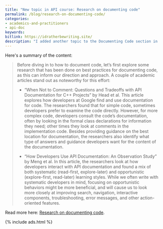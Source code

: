 ```yaml
---
title: "New topic in API course: Research on documenting code"
permalink: /blog/research-on-documenting-code/
categories:
- academics-and-practitioners
- api-doc
keywords:
bitlink: https://idratherbewriting.site/
description: "I added another topic to the Documenting Code section in my API documentation course. This new topic is called <a href='/learnapidoc/docapiscode_research_on_documenting_code.html'>Research on documenting code</a> and summarizes/discusses two academic articles on documenting code."
---
```


Here's a summary of the content:

> Before diving in to how to document code, let’s first explore some research that has been done on best practices for documenting code, as this can inform our direction and approach. A couple of academic articles stand out as noteworthy for this effort:
>
> * “When Not to Comment: Questions and Tradeoffs with API Documentation for C++ Projects” by Head et al. This article explores how developers at Google find and use documentation for code. The researchers found that for simple code, sometimes developers prefer to examine the code directly. However, for more complex code, developers consult the code’s documentation, often by looking in the formal class declarations for information they need; other times they look at comments in the implementation code. Besides providing guidance on the best location for documentation, the researchers also identify what type of answers and guidance developers want for the content of the documentation.
>
> * “How Developers Use API Documentation: An Observation Study” by Meng et al. In this article, the researchers look at how developers interact with API documentation and found a mix of both systematic (read-first, explore-later) and opportunistic (explore-first, read-later) learning styles. While we often write with systematic developers in mind, focusing on opportunistic behaviors might be more beneficial, and will cause us to look more closely at improving search, navigation, interactive components, troubleshooting, error messages, and other action-oriented features.

Read more here: [Research on documenting code](/learnapidoc/docapiscode_research_on_documenting_code.html).

{% include ads.html %}
